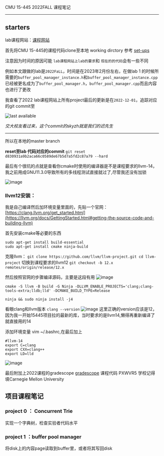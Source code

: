 CMU 15-445 2022FALL 课程笔记
***

## starters

lab课程网站：[课程网站](https://15445.courses.cs.cmu.edu/fall2022)

首先将CMU 15-445的课程代码clone至本地 working dirctory 参考 [set-ups](https://github.com/cmu-db/bustub#readme)

注意因为时间的原因可能 `lab课程网站上lab的要求`和 `现在的的代码`会有一些不同

例如本文跟做的lab是`2022FaLL`，时间是在2023年2月份左右，在做lab 1 的时候所需要的`buffer_pool_manager_instance.h`和`buffer_pool_manager_instance.cpp`已经被更名成为了`buffer_pool_manager.h`，`buffer_pool_manager.cpp`而且内容也进行了更改


我查看了2022 lab课程网站上所有project最后的更新是在`2022-12-01`，追踪对应的git commit至

![last available](https://user-images.githubusercontent.com/116239454/216802842-885ee421-f33d-40e9-a094-2666ebae21fb.png)

*交大校友看过来，这个commit的skyzh就是我们的迟先生*

---


所以在本地的master branch

**reset至lab 代码对应的commit**
`git reset d830931a9b2aca66c0589de67b5d7a5fd2c87a79 --hard`


最后有个很坑的点就是查看你cmake时使用的编译器是不是课程要求的llvm-14，我之前用成GNU11.3.0导致所有的多线程测试直接就过了,尽管我还没有加锁

![image](https://user-images.githubusercontent.com/99662709/234530461-7a5f1f8e-1f60-41da-9e23-85831bf4a9ae.png)


### llvm12安装：
我是自己编译然后加环境变量里面的，先贴一个官网：[https://clang.llvm.org/get_started.html](https://llvm.org/docs/GettingStarted.html#getting-the-source-code-and-building-llvm)

首先安装cmake等必要的东西
```
sudo apt-get install build-essential
sudo apt-get install cmake ninja-build
```


克隆llvm：
`git clone https://github.com/llvm/llvm-project.git
cd llvm-project`
切换到课程要求的llvm12
`git checkout -b 12.x remotes/origin/release/12.x`

然后按照官网的步骤编译源码，主要是这段有用
![image](https://user-images.githubusercontent.com/99662709/234539957-21ddcb45-799d-426d-b845-20f4369cdc6a.png)

```
cmake -S llvm -B build -G Ninja -DLLVM_ENABLE_PROJECTS='clang;clang-tools-extra;lldb;lld' -DCMAKE_BUILD_TYPE=Release

ninja && sudo ninja install -j4
```

看眼clang和llvm版本
`clang --version`
![image](https://user-images.githubusercontent.com/99662709/234535526-e2b96a58-ecf0-4403-8c00-8223f08042e7.png)
这里正确的version应该是12，因为我一开始15445项目拉的最新的库，当时要求的是llvm14,懒得再重新编译了就直接用的14

添加环境变量
vim ~/.bashrc,在最后加上

```
#llvm-14
export C=clang
export CXX=clang++
export LD=lld
```

![image](https://user-images.githubusercontent.com/99662709/234539232-37bb8119-3794-4f5d-9764-331e500047b3.png)


最后附加上2022课程的gradescope  [gradescope](https://www.gradescope.com/courses/425272)
课程代码 PXWVR5
学校记得填Carnegie Mellon University
## 项目课程笔记
### project 0 ： Concurrent Trie
实现一个字典树，检查实验者代码水平

### project 1 ：buffer pool manager
将disk上的内容page读取到buffer里，或者将其写回disk
